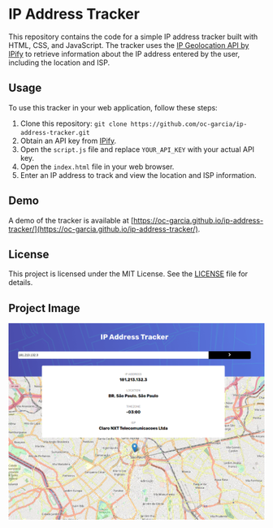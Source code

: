 # IP Address Tracker

This repository contains the code for a simple IP address tracker built with HTML, CSS, and JavaScript. The tracker uses the [IP Geolocation API by IPify](https://geo.ipify.org/) to retrieve information about the IP address entered by the user, including the location and ISP.

## Usage

To use this tracker in your web application, follow these steps:

1. Clone this repository: `git clone https://github.com/oc-garcia/ip-address-tracker.git`
2. Obtain an API key from [IPify](https://geo.ipify.org/pricing).
3. Open the `script.js` file and replace `YOUR_API_KEY` with your actual API key.
4. Open the `index.html` file in your web browser.
5. Enter an IP address to track and view the location and ISP information.

## Demo

A demo of the tracker is available at [https://oc-garcia.github.io/ip-address-tracker/](https://oc-garcia.github.io/ip-address-tracker/).

## License

This project is licensed under the MIT License. See the [LICENSE](LICENSE) file for details.


## Project Image
![](./assets/images/Screenshot%20from%202023-01-13%2011-03-18.png#vitrinedev)
